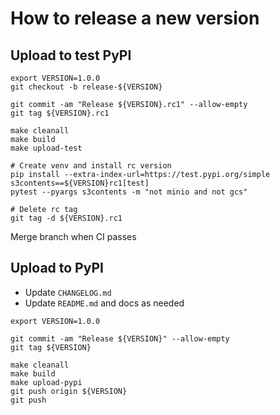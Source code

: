 # How to release a new version

## Upload to test PyPI

```
export VERSION=1.0.0
git checkout -b release-${VERSION}

git commit -am "Release ${VERSION}.rc1" --allow-empty
git tag ${VERSION}.rc1

make cleanall
make build
make upload-test

# Create venv and install rc version
pip install --extra-index-url=https://test.pypi.org/simple s3contents==${VERSION}rc1[test]
pytest --pyargs s3contents -m "not minio and not gcs"

# Delete rc tag
git tag -d ${VERSION}.rc1
```

Merge branch when CI passes

## Upload to PyPI

- Update `CHANGELOG.md`
- Update `README.md` and docs as needed

```
export VERSION=1.0.0

git commit -am "Release ${VERSION}" --allow-empty
git tag ${VERSION}

make cleanall
make build
make upload-pypi
git push origin ${VERSION}
git push
```
